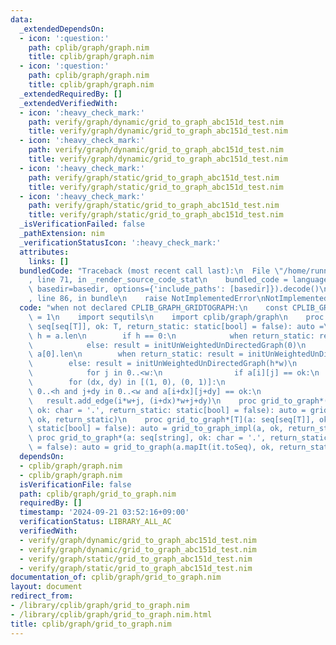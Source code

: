 ```yaml
---
data:
  _extendedDependsOn:
  - icon: ':question:'
    path: cplib/graph/graph.nim
    title: cplib/graph/graph.nim
  - icon: ':question:'
    path: cplib/graph/graph.nim
    title: cplib/graph/graph.nim
  _extendedRequiredBy: []
  _extendedVerifiedWith:
  - icon: ':heavy_check_mark:'
    path: verify/graph/dynamic/grid_to_graph_abc151d_test.nim
    title: verify/graph/dynamic/grid_to_graph_abc151d_test.nim
  - icon: ':heavy_check_mark:'
    path: verify/graph/dynamic/grid_to_graph_abc151d_test.nim
    title: verify/graph/dynamic/grid_to_graph_abc151d_test.nim
  - icon: ':heavy_check_mark:'
    path: verify/graph/static/grid_to_graph_abc151d_test.nim
    title: verify/graph/static/grid_to_graph_abc151d_test.nim
  - icon: ':heavy_check_mark:'
    path: verify/graph/static/grid_to_graph_abc151d_test.nim
    title: verify/graph/static/grid_to_graph_abc151d_test.nim
  _isVerificationFailed: false
  _pathExtension: nim
  _verificationStatusIcon: ':heavy_check_mark:'
  attributes:
    links: []
  bundledCode: "Traceback (most recent call last):\n  File \"/home/runner/.local/lib/python3.10/site-packages/onlinejudge_verify/documentation/build.py\"\
    , line 71, in _render_source_code_stat\n    bundled_code = language.bundle(stat.path,\
    \ basedir=basedir, options={'include_paths': [basedir]}).decode()\n  File \"/home/runner/.local/lib/python3.10/site-packages/onlinejudge_verify/languages/nim.py\"\
    , line 86, in bundle\n    raise NotImplementedError\nNotImplementedError\n"
  code: "when not declared CPLIB_GRAPH_GRIDTOGRAPH:\n    const CPLIB_GRAPH_GRIDTOGRAPH*\
    \ = 1\n    import sequtils\n    import cplib/graph/graph\n    proc grid_to_graph_impl*[T](a:\
    \ seq[seq[T]], ok: T, return_static: static[bool] = false): auto =\n        var\
    \ h = a.len\n        if h == 0:\n            when return_static: result = initUnWeightedUnDirectedStaticGraph(0)\n\
    \            else: result = initUnWeightedUnDirectedGraph(0)\n        var w =\
    \ a[0].len\n        when return_static: result = initUnWeightedUnDirectedStaticGraph(h*w)\n\
    \        else: result = initUnWeightedUnDirectedGraph(h*w)\n        for i in 0..<h:\n\
    \            for j in 0..<w:\n                if a[i][j] == ok:\n            \
    \        for (dx, dy) in [(1, 0), (0, 1)]:\n                        if i+dx in\
    \ 0..<h and j+dy in 0..<w and a[i+dx][j+dy] == ok:\n                         \
    \   result.add_edge(i*w+j, (i+dx)*w+j+dy)\n    proc grid_to_graph*(a: seq[seq[char]],\
    \ ok: char = '.', return_static: static[bool] = false): auto = grid_to_graph_impl(a,\
    \ ok, return_static)\n    proc grid_to_graph*[T](a: seq[seq[T]], ok: T, return_static:\
    \ static[bool] = false): auto = grid_to_graph_impl(a, ok, return_static)\n   \
    \ proc grid_to_graph*(a: seq[string], ok: char = '.', return_static: static[bool]\
    \ = false): auto = grid_to_graph(a.mapIt(it.toSeq), ok, return_static)\n"
  dependsOn:
  - cplib/graph/graph.nim
  - cplib/graph/graph.nim
  isVerificationFile: false
  path: cplib/graph/grid_to_graph.nim
  requiredBy: []
  timestamp: '2024-09-21 03:52:16+09:00'
  verificationStatus: LIBRARY_ALL_AC
  verifiedWith:
  - verify/graph/dynamic/grid_to_graph_abc151d_test.nim
  - verify/graph/dynamic/grid_to_graph_abc151d_test.nim
  - verify/graph/static/grid_to_graph_abc151d_test.nim
  - verify/graph/static/grid_to_graph_abc151d_test.nim
documentation_of: cplib/graph/grid_to_graph.nim
layout: document
redirect_from:
- /library/cplib/graph/grid_to_graph.nim
- /library/cplib/graph/grid_to_graph.nim.html
title: cplib/graph/grid_to_graph.nim
---
```

